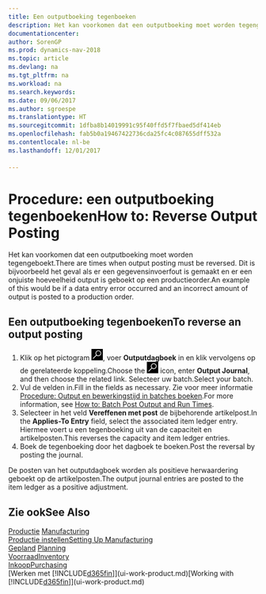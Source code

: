```yaml
---
title: Een outputboeking tegenboeken
description: Het kan voorkomen dat een outputboeking moet worden tegengeboekt. Dit is bijvoorbeeld het geval als er een gegevensinvoerfout is gemaakt en er een onjuiste hoeveelheid output is geboekt op een productieorder.
documentationcenter: 
author: SorenGP
ms.prod: dynamics-nav-2018
ms.topic: article
ms.devlang: na
ms.tgt_pltfrm: na
ms.workload: na
ms.search.keywords: 
ms.date: 09/06/2017
ms.author: sgroespe
ms.translationtype: HT
ms.sourcegitcommit: 1dfba8b14019991c95f40ffd5f7fbaed5df414eb
ms.openlocfilehash: fab5b0a19467422736cda25fc4c087655dff532a
ms.contentlocale: nl-be
ms.lasthandoff: 12/01/2017

---
```

# <a name="how-to-reverse-output-posting"></a><span data-ttu-id="52f66-104">Procedure: een outputboeking tegenboeken</span><span class="sxs-lookup"><span data-stu-id="52f66-104">How to: Reverse Output Posting</span></span>
<span data-ttu-id="52f66-105">Het kan voorkomen dat een outputboeking moet worden tegengeboekt.</span><span class="sxs-lookup"><span data-stu-id="52f66-105">There are times when output posting must be reversed.</span></span> <span data-ttu-id="52f66-106">Dit is bijvoorbeeld het geval als er een gegevensinvoerfout is gemaakt en er een onjuiste hoeveelheid output is geboekt op een productieorder.</span><span class="sxs-lookup"><span data-stu-id="52f66-106">An example of this would be if a data entry error occurred and an incorrect amount of output is posted to a production order.</span></span>  

## <a name="to-reverse-an-output-posting"></a><span data-ttu-id="52f66-107">Een outputboeking tegenboeken</span><span class="sxs-lookup"><span data-stu-id="52f66-107">To reverse an output posting</span></span>  
1.  <span data-ttu-id="52f66-108">Klik op het pictogram ![Zoeken naar pagina of rapport](media/ui-search/search_small.png "pictogram Zoeken naar pagina of rapport"), voer **Outputdagboek** in en klik vervolgens op de gerelateerde koppeling.</span><span class="sxs-lookup"><span data-stu-id="52f66-108">Choose the ![Search for Page or Report](media/ui-search/search_small.png "Search for Page or Report icon") icon, enter **Output Journal**, and then choose the related link.</span></span> <span data-ttu-id="52f66-109">Selecteer uw batch.</span><span class="sxs-lookup"><span data-stu-id="52f66-109">Select your batch.</span></span>  
2. <span data-ttu-id="52f66-110">Vul de velden in.</span><span class="sxs-lookup"><span data-stu-id="52f66-110">Fill in the fields as necessary.</span></span> <span data-ttu-id="52f66-111">Zie voor meer informatie [Procedure: Output en bewerkingstijd in batches boeken](production-how-to-post-output-quantity.md).</span><span class="sxs-lookup"><span data-stu-id="52f66-111">For more information, see [How to: Batch Post Output and Run Times](production-how-to-post-output-quantity.md).</span></span>
3.  <span data-ttu-id="52f66-112">Selecteer in het veld **Vereffenen met post** de bijbehorende artikelpost.</span><span class="sxs-lookup"><span data-stu-id="52f66-112">In the **Applies-To Entry** field, select the associated item ledger entry.</span></span> <span data-ttu-id="52f66-113">Hiermee voert u een tegenboeking uit van de capaciteit en artikelposten.</span><span class="sxs-lookup"><span data-stu-id="52f66-113">This reverses the capacity and item ledger entries.</span></span>  
4. <span data-ttu-id="52f66-114">Boek de tegenboeking door het dagboek te boeken.</span><span class="sxs-lookup"><span data-stu-id="52f66-114">Post the reversal by posting the journal.</span></span>  

<span data-ttu-id="52f66-115">De posten van het outputdagboek worden als positieve herwaardering geboekt op de artikelposten.</span><span class="sxs-lookup"><span data-stu-id="52f66-115">The output journal entries are posted to the item ledger as a positive adjustment.</span></span>  

## <a name="see-also"></a><span data-ttu-id="52f66-116">Zie ook</span><span class="sxs-lookup"><span data-stu-id="52f66-116">See Also</span></span>  
 <span data-ttu-id="52f66-117">[Productie](production-manage-manufacturing.md)  </span><span class="sxs-lookup"><span data-stu-id="52f66-117">[Manufacturing](production-manage-manufacturing.md)  </span></span>  
 [<span data-ttu-id="52f66-118">Productie instellen</span><span class="sxs-lookup"><span data-stu-id="52f66-118">Setting Up Manufacturing</span></span>](production-configure-production-processes.md)  
 <span data-ttu-id="52f66-119">[Gepland](production-planning.md)    </span><span class="sxs-lookup"><span data-stu-id="52f66-119">[Planning](production-planning.md)    </span></span>  
 [<span data-ttu-id="52f66-120">Voorraad</span><span class="sxs-lookup"><span data-stu-id="52f66-120">Inventory</span></span>](inventory-manage-inventory.md)  
 [<span data-ttu-id="52f66-121">Inkoop</span><span class="sxs-lookup"><span data-stu-id="52f66-121">Purchasing</span></span>](purchasing-manage-purchasing.md)  
 <span data-ttu-id="52f66-122">[Werken met [!INCLUDE[d365fin](includes/d365fin_md.md)]](ui-work-product.md)</span><span class="sxs-lookup"><span data-stu-id="52f66-122">[Working with [!INCLUDE[d365fin](includes/d365fin_md.md)]](ui-work-product.md)</span></span>  

